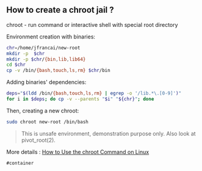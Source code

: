 ## How to create a chroot jail ?

chroot - run command or interactive shell with special root directory

Environment creation with binaries:
```bash
chr=/home/jfrancai/new-root
mkdir -p  $chr
mkdir -p $chr/{bin,lib,lib64}
cd $chr
cp -v /bin/{bash,touch,ls,rm} $chr/bin
```

Adding binaries' dependencies:
```bash
deps="$(ldd /bin/{bash,touch,ls,rm} | egrep -o '/lib.*\.[0-9]')"
for i in $deps; do cp -v --parents "$i" "${chr}"; done
```

Then, creating a new chroot:
```bash
sudo chroot new-root /bin/bash
```

> This is unsafe environment, demonstration purpose only. Also look at pivot_root(2).

More details : [How to Use the chroot Command on Linux](https://www.howtogeek.com/441534/how-to-use-the-chroot-command-on-linux/)

    #container
